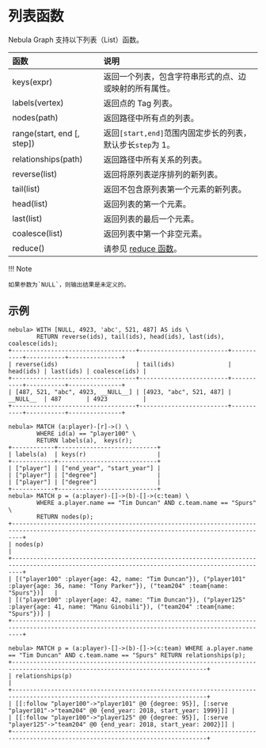 # 列表函数

Nebula Graph 支持以下列表（List）函数。

| 函数| 说明 |
|:---- |:---- |
| keys(expr) | 返回一个列表，包含字符串形式的点、边或映射的所有属性。 |
| labels(vertex) | 返回点的 Tag 列表。 |
| nodes(path) | 返回路径中所有点的列表。 |
| range(start, end [, step]) | 返回`[start,end]`范围内固定步长的列表，默认步长`step`为 1。 |
| relationships(path)  | 返回路径中所有关系的列表。 |
| reverse(list) | 返回将原列表逆序排列的新列表。 |
| tail(list) | 返回不包含原列表第一个元素的新列表。|
| head(list) | 返回列表的第一个元素。 |
| last(list) | 返回列表的最后一个元素。 |
| coalesce(list) | 返回列表中第一个非空元素。 |
| reduce() | 请参见 [reduce 函数](./11.reduce.md)。 |

!!! Note

    如果参数为`NULL`，则输出结果是未定义的。

## 示例

```ngql
nebula> WITH [NULL, 4923, 'abc', 521, 487] AS ids \
        RETURN reverse(ids), tail(ids), head(ids), last(ids), coalesce(ids);
+-----------------------------------+-------------------------+-----------+-----------+---------------+
| reverse(ids)                      | tail(ids)               | head(ids) | last(ids) | coalesce(ids) |
+-----------------------------------+-------------------------+-----------+-----------+---------------+
| [487, 521, "abc", 4923, __NULL__] | [4923, "abc", 521, 487] | __NULL__  | 487       | 4923          |
+-----------------------------------+-------------------------+-----------+-----------+---------------+

nebula> MATCH (a:player)-[r]->() \
        WHERE id(a) == "player100" \
        RETURN labels(a),  keys(r);
+------------+----------------------------+
| labels(a)  | keys(r)                    |
+------------+----------------------------+
| ["player"] | ["end_year", "start_year"] |
| ["player"] | ["degree"]                 |
| ["player"] | ["degree"]                 |
+------------+----------------------------+
nebula> MATCH p = (a:player)-[]->(b)-[]->(c:team) \
        WHERE a.player.name == "Tim Duncan" AND c.team.name == "Spurs" \
        RETURN nodes(p);
+-----------------------------------------------------------------------------------------------------------------------------------------------+
| nodes(p)                                                                                                                                      |
+-----------------------------------------------------------------------------------------------------------------------------------------------+
| [("player100" :player{age: 42, name: "Tim Duncan"}), ("player101" :player{age: 36, name: "Tony Parker"}), ("team204" :team{name: "Spurs"})]   |
| [("player100" :player{age: 42, name: "Tim Duncan"}), ("player125" :player{age: 41, name: "Manu Ginobili"}), ("team204" :team{name: "Spurs"})] |
+-----------------------------------------------------------------------------------------------------------------------------------------------+

nebula> MATCH p = (a:player)-[]->(b)-[]->(c:team) WHERE a.player.name == "Tim Duncan" AND c.team.name == "Spurs" RETURN relationships(p);
+-----------------------------------------------------------------------------------------------------------------------------+
| relationships(p)                                                                                                            |
+-----------------------------------------------------------------------------------------------------------------------------+
| [[:follow "player100"->"player101" @0 {degree: 95}], [:serve "player101"->"team204" @0 {end_year: 2018, start_year: 1999}]] |
| [[:follow "player100"->"player125" @0 {degree: 95}], [:serve "player125"->"team204" @0 {end_year: 2018, start_year: 2002}]] |
+-----------------------------------------------------------------------------------------------------------------------------+
```
